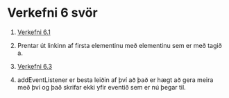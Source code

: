 # Verkefni 6 svör

1. [Verkefni 6.1](https://rawgit.com/gudmunduroh/JSVerkefni/master/verkefni%206/1/index.html)

2. Prentar út linkinn af firsta elementinu með elementinu sem er með tagið a.

3. [Verkefni 6.3](https://rawgit.com/gudmunduroh/JSVerkefni/master/verkefni%206/3/index.html)

4. addEventListener er besta leiðin af því að það er hægt að gera meira með því og það skrifar ekki yfir eventið sem er nú þegar til.